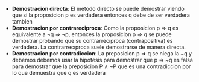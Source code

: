 - **Demostracion directa**: 
	El metodo directo se puede demostrar viendo que si la proposicion p es verdadera entonces q debe de ser verdadera tambien
- **Demostracion por contrareciproca**:
	Como la proposicion p ⇒ q es equivalente a ¬q ⇒ ¬p, entonces la proposicion p ⇒ q se puede demostrar probando que su contrarrecıproca (contrapositiva) es verdadera. La contrarrecıproca suele demostrarse de manera directa.
- **Demostracion  por contradiccion**: 
	La preposicion p ⇒ q se niega la ~q y debemos debemos usar la hipotesis para demostrar que p $\Rightarrow$ ~q es falsa para demostrar que la preposicion P $\land$ ~P que es una contradiccion por lo que demuestra que q es verdadera

